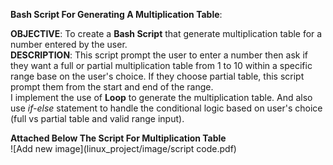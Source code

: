 **Bash Script For Generating A Multiplication Table**:<br>

**OBJECTIVE**: To create a **Bash Script** that generate multiplication table for a number entered by the user.<br>
**DESCRIPTION**: This script prompt the user to enter a number then ask if they want a full or partial multiplication table from 1 to 10 within a specific range base on the user's choice. If they choose partial table, this script prompt them from the start and end of the range.<br>
I implement the use of **Loop** to generate the multiplication table. And also use *if-else* statement to handle the conditional logic based on user's choice (full vs partial table and valid range input).

**Attached Below The Script For Multiplication Table**<br>
![Add new image](linux_project/image/script code.pdf)







